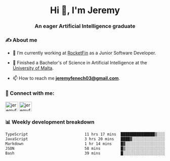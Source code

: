 <h1 align="center">Hi 👋, I'm Jeremy</h1>
<h3 align="center">An eager Artificial Intelligence graduate</h3>

<h3 align="left">✍ About me</h3>

- 🔭 I’m currently working at [RocketFin](https://rocketfin.co) as a Junior Software Developer.

- 🌱 Finished a Bachelor's of Science in Artificial Intelligence at the [University of Malta](https://www.linkedin.com/school/university-of-malta/).

- 📫 How to reach me **jeremyfenech03@gmail.com**.

<h3 align="left">🔗 Connect with me:</h3>
<p align="left">
<a href="https://linkedin.com/in/jeremyfenech" target="blank"><img align="center" src="https://raw.githubusercontent.com/rahuldkjain/github-profile-readme-generator/master/src/images/icons/Social/linked-in-alt.svg" alt="jeremyfenech" height="30" width="40" /></a>
<a href="https://www.leetcode.com/jeremyfen" target="blank"><img align="center" src="https://raw.githubusercontent.com/rahuldkjain/github-profile-readme-generator/master/src/images/icons/Social/leet-code.svg" alt="jeremyfen" height="30" width="40" /></a>
</p>


<h3 align="left">📊 Weekly development breakdown</h3>

<!--START_SECTION:waka-->

```txt
TypeScript                         11 hrs 17 mins  ███████████████▒░░░░░░░░░   61.05 %
JavaScript                         3 hrs 20 mins   ████▓░░░░░░░░░░░░░░░░░░░░   18.04 %
Markdown                           1 hr 14 mins    █▓░░░░░░░░░░░░░░░░░░░░░░░   06.74 %
JSON                               58 mins         █▒░░░░░░░░░░░░░░░░░░░░░░░   05.28 %
Bash                               39 mins         █░░░░░░░░░░░░░░░░░░░░░░░░   03.58 %
```

<!--END_SECTION:waka-->
